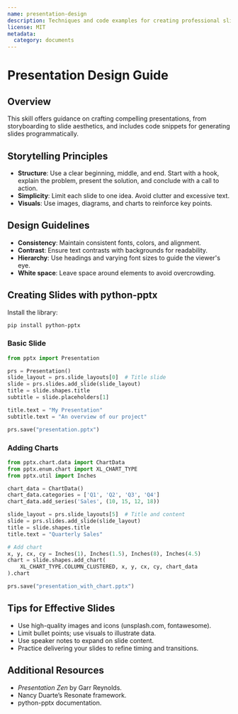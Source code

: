 ```yaml
---
name: presentation-design
description: Techniques and code examples for creating professional slide decks and presentations. Use this skill to structure narratives, apply design principles, and automate slide generation.
license: MIT
metadata:
  category: documents
---
```

# Presentation Design Guide

## Overview

This skill offers guidance on crafting compelling presentations, from storyboarding to slide aesthetics, and includes code snippets for generating slides programmatically.

## Storytelling Principles

- **Structure**: Use a clear beginning, middle, and end. Start with a hook, explain the problem, present the solution, and conclude with a call to action.
- **Simplicity**: Limit each slide to one idea. Avoid clutter and excessive text.
- **Visuals**: Use images, diagrams, and charts to reinforce key points.

## Design Guidelines

- **Consistency**: Maintain consistent fonts, colors, and alignment.
- **Contrast**: Ensure text contrasts with backgrounds for readability.
- **Hierarchy**: Use headings and varying font sizes to guide the viewer's eye.
- **White space**: Leave space around elements to avoid overcrowding.

## Creating Slides with python-pptx

Install the library:

```bash
pip install python-pptx
```

### Basic Slide

```python
from pptx import Presentation

prs = Presentation()
slide_layout = prs.slide_layouts[0]  # Title slide
slide = prs.slides.add_slide(slide_layout)
title = slide.shapes.title
subtitle = slide.placeholders[1]

title.text = "My Presentation"
subtitle.text = "An overview of our project"

prs.save("presentation.pptx")
```

### Adding Charts

```python
from pptx.chart.data import ChartData
from pptx.enum.chart import XL_CHART_TYPE
from pptx.util import Inches

chart_data = ChartData()
chart_data.categories = ['Q1', 'Q2', 'Q3', 'Q4']
chart_data.add_series('Sales', (10, 15, 12, 18))

slide_layout = prs.slide_layouts[5]  # Title and content
slide = prs.slides.add_slide(slide_layout)
title = slide.shapes.title
title.text = "Quarterly Sales"

# Add chart
x, y, cx, cy = Inches(1), Inches(1.5), Inches(8), Inches(4.5)
chart = slide.shapes.add_chart(
    XL_CHART_TYPE.COLUMN_CLUSTERED, x, y, cx, cy, chart_data
).chart

prs.save("presentation_with_chart.pptx")
```

## Tips for Effective Slides

- Use high-quality images and icons (unsplash.com, fontawesome).
- Limit bullet points; use visuals to illustrate data.
- Use speaker notes to expand on slide content.
- Practice delivering your slides to refine timing and transitions.

## Additional Resources

- *Presentation Zen* by Garr Reynolds.
- Nancy Duarte’s Resonate framework.
- python-pptx documentation.
